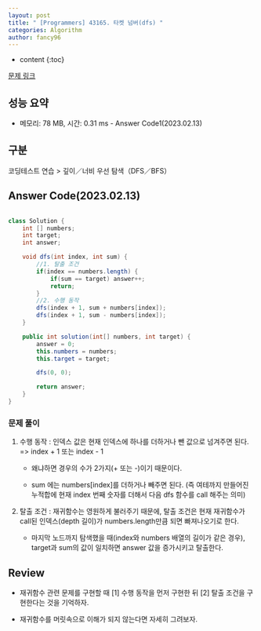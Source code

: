 ```yaml
---
layout: post
title: " [Programmers] 43165. 타켓 넘버(dfs) "
categories: Algorithm
author: fancy96
---
```

* content
{:toc}

[문제 링크](https://school.programmers.co.kr/learn/courses/30/lessons/43165)

## 성능 요약

* 메모리: 78 MB, 시간: 0.31 ms - Answer Code1(2023.02.13)

## 구분

코딩테스트 연습 > 깊이／너비 우선 탐색（DFS／BFS）

## Answer Code(2023.02.13)

```java

class Solution {
    int [] numbers;
    int target;
    int answer;

    void dfs(int index, int sum) {
        //1. 탈출 조건
        if(index == numbers.length) {
            if(sum == target) answer++;
            return;
        }
        //2. 수행 동작
        dfs(index + 1, sum + numbers[index]);
        dfs(index + 1, sum - numbers[index]);
    }

    public int solution(int[] numbers, int target) {
        answer = 0;
        this.numbers = numbers;
        this.target = target;

        dfs(0, 0);

        return answer;
    }
}
```

### 문제 풀이

1. 수행 동작 : 인덱스 값은 현재 인덱스에 하나를 더하거나 뺀 값으로 넘겨주면 된다. => index + 1 또는 index - 1

    * 왜냐하면 경우의 수가 2가지(+ 또는 -)이기 때문이다.

    * sum 에는 numbers[index]를 더하거나 빼주면 된다. (즉 여테까지 만들어진 누적합에 현재 index 번째 숫자를 더해서 다음 dfs 함수를 call 해주는 의미)

2. 탈출 조건 : 재귀함수는 영원하게 불러주기 때문에, 탈출 조건은 현재 재귀함수가 call된 인덱스(depth 길이)가 numbers.length만큼 되면 빠져나오기로 한다.

    * 마지막 노드까지 탐색했을 때(index와 numbers 배열의 길이가 같은 경우), target과 sum의 값이 일치하면 answer 값을 증가시키고 탈출한다.


## Review

* 재귀함수 관련 문제를 구현할 때 [1] 수행 동작을 먼저 구현한 뒤 [2] 탈출 조건을 구현한다는 것을 기억하자.

* 재귀함수를 머릿속으로 이해가 되지 않는다면 자세히 그려보자.